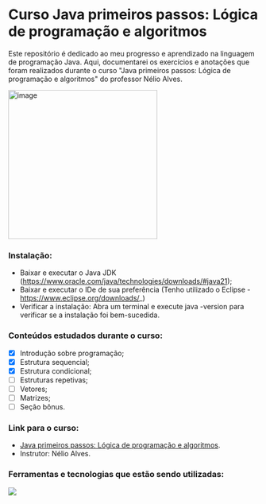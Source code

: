 # Curso Java primeiros passos: Lógica de programação e algoritmos

Este repositório é dedicado ao meu progresso e aprendizado na linguagem de programação Java. Aqui, documentarei os exercícios e anotações que foram realizados durante o curso "Java primeiros passos: Lógica de programação e algoritmos" do professor Nélio Alves.


  <img width="300" alt="image" src="https://logospng.org/download/java/logo-java-1536.png">


### Instalação:
- Baixar e executar o Java JDK (https://www.oracle.com/java/technologies/downloads/#java21);
- Baixar e executar o IDe de sua preferência (Tenho utilizado o Eclipse - https://www.eclipse.org/downloads/_) 
- Verificar a instalação: Abra um terminal e execute java -version para verificar se a instalação foi bem-sucedida.

### Conteúdos estudados durante o curso:
 
  - [x] Introdução sobre programação;
  - [x] Estrutura sequencial;
  - [x] Estrutura condicional;
  - [ ] Estruturas repetivas;
  - [ ] Vetores;
  - [ ] Matrizes;
  - [ ] Seção bônus.

### Link para o curso:
- [Java primeiros passos: Lógica de programação e algoritmos](https://www.udemy.com/course/java-curso-logica-de-programacao/?couponCode=KEEPLEARNING).
- Instrutor: Nélio Alves.

### Ferramentas e tecnologias que estão sendo utilizadas:

<img src="https://skillicons.dev/icons?i=java,eclipse,git,github,vscode&theme=dark" />
